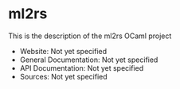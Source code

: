 



# ml2rs



This is the description
of the ml2rs OCaml project


* Website: Not yet specified
* General Documentation: Not yet specified
* API Documentation: Not yet specified
* Sources: Not yet specified
